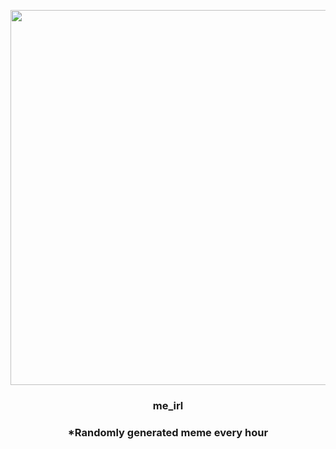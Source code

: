 <p align="center">
        <img src="https://i.redd.it/qjto0b2rf3z91.gif" width="600" height="600">
        </p>
        <h3 align="center">me_irl</h3>
        <h3 align="center">*Randomly generated meme every hour</h3>
    